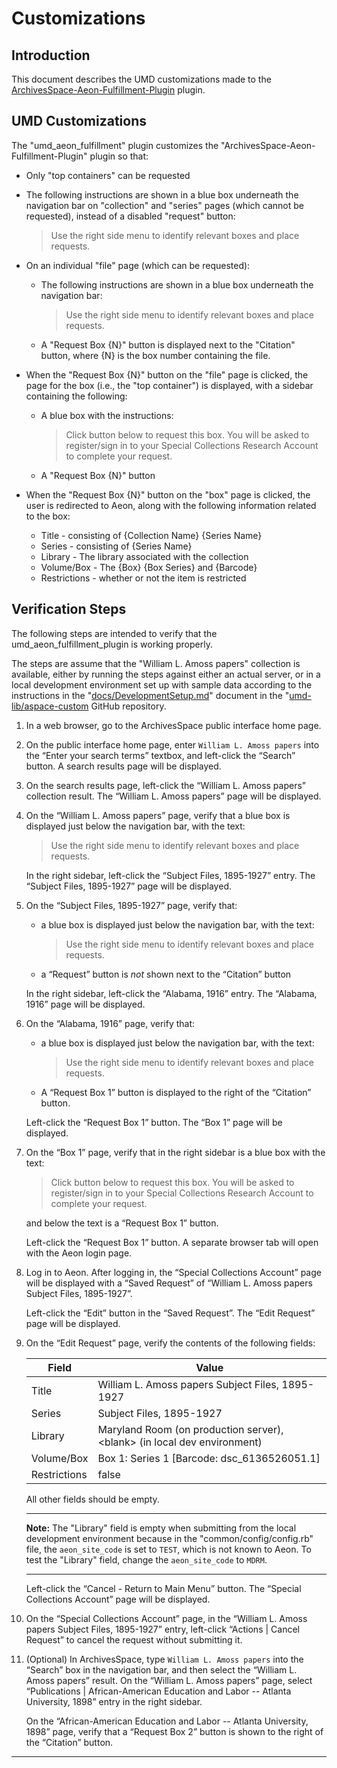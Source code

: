 # Customizations

## Introduction

This document describes the UMD customizations made to the
[ArchivesSpace-Aeon-Fulfillment-Plugin][aeon_fulfillment] plugin.

## UMD Customizations

The "umd_aeon_fulfillment" plugin customizes the
"ArchivesSpace-Aeon-Fulfillment-Plugin" plugin so that:

* Only "top containers" can be requested

* The following instructions are shown in a blue box underneath the navigation
  bar on "collection" and "series" pages (which cannot be requested), instead of
  a disabled "request" button:

  > Use the right side menu to identify relevant boxes and place requests.

* On an individual "file" page (which can be requested):

  * The following instructions are shown in a blue box underneath the navigation
    bar:

    > Use the right side menu to identify relevant boxes and place requests.

  * A "Request Box {N}" button is displayed next to the "Citation" button,
    where {N} is the box number containing the file.

* When the "Request Box {N}" button on the "file" page is clicked, the page for
  the box (i.e., the "top container") is displayed, with a sidebar containing
  the following:

  * A blue box with the instructions:

    > Click button below to request this box. You will be asked to register/sign
    > in to your Special Collections Research Account to complete your request.

  * A "Request Box {N}" button

* When the "Request Box {N}" button on the "box" page is clicked, the user is
  redirected to Aeon, along with the following information related to the
  box:

  * Title - consisting of {Collection Name} {Series Name}
  * Series - consisting of {Series Name}
  * Library - The library associated with the collection
  * Volume/Box - The {Box} {Box Series} and {Barcode}
  * Restrictions - whether or not the item is restricted

## Verification Steps

The following steps are intended to verify that the umd_aeon_fulfillment_plugin
is working properly.

The steps are assume that the "William L. Amoss papers" collection is available,
either by running the steps against either an actual server, or in a local
development environment set up with sample data according to the instructions
in the "[docs/DevelopmentSetup.md][dev_setup]" document in the
"[umd-lib/aspace-custom][aspace-custom] GitHub repository.

1) In a web browser, go to the ArchivesSpace public interface home page.

2) On the public interface home page, enter `William L. Amoss papers` into the
   “Enter your search terms” textbox, and left-click the “Search” button. A
   search results page will be displayed.

3) On the search results page, left-click the “William L. Amoss papers”
   collection result. The “William L. Amoss papers” page will be displayed.

4) On the “William L. Amoss papers” page, verify that a blue box is displayed
   just below the navigation bar, with the text:

   > Use the right side menu to identify relevant boxes and place requests.

   In the right sidebar, left-click the “Subject Files, 1895-1927” entry. The
   “Subject Files, 1895-1927” page will be displayed.

5) On the “Subject Files, 1895-1927” page, verify that:

   * a blue box is displayed just below the navigation bar, with the text:

     > Use the right side menu to identify relevant boxes and place requests.

   * a “Request” button is *not* shown next to the “Citation” button

   In the right sidebar, left-click the “Alabama, 1916” entry. The
   “Alabama, 1916” page will be displayed.

6) On the “Alabama, 1916” page, verify that:

    * a blue box is displayed just below the navigation bar, with the text:

      > Use the right side menu to identify relevant boxes and place requests.

    * A “Request Box 1” button is displayed to the right of the “Citation”
      button.

   Left-click the “Request Box 1” button. The “Box 1” page will be displayed.

7) On the “Box 1” page, verify that in the right sidebar is a blue box with the
  text:

    > Click button below to request this box. You will be asked to
    > register/sign in to your Special Collections Research Account to complete
    > your request.

   and below the text is a “Request Box 1” button.

   Left-click the “Request Box 1” button. A separate browser tab will open with
   the Aeon login page.

8) Log in to Aeon. After logging in, the “Special Collections Account” page will
   be displayed with a “Saved Request” of
   “William L. Amoss papers Subject Files, 1895-1927”.

   Left-click the “Edit” button in the “Saved Request”. The “Edit Request” page
   will be displayed.

9) On the “Edit Request” page, verify the contents of the following fields:

    | Field        | Value |
    | ------------ | ----- |
    | Title        | William L. Amoss papers Subject Files, 1895-1927 |
    | Series       | Subject Files, 1895-1927|
    | Library      | Maryland Room (on production server), \<blank> (in local dev environment) |
    | Volume/Box   | Box 1: Series 1 [Barcode: dsc_6136526051.1] |
    | Restrictions | false |

   All other fields should be empty.

   ----

   **Note:** The "Library" field is empty when submitting from the local
   development environment because in the "common/config/config.rb" file, the
   `aeon_site_code` is set to `TEST`, which is not known to Aeon. To test the
   "Library" field, change the `aeon_site_code` to `MDRM`.

   ----

   Left-click the “Cancel - Return to Main Menu” button. The
   “Special Collections Account” page will be displayed.

10) On the “Special Collections Account” page, in the
    “William L. Amoss papers Subject Files, 1895-1927” entry, left-click
    “Actions | Cancel Request” to cancel the request without submitting it.

11) (Optional) In ArchivesSpace, type `William L. Amoss papers` into the
    “Search” box in the navigation bar, and then select the
    “William L. Amoss papers” result. On the “William L. Amoss papers” page,
    select “Publications | African-American Education and Labor -- Atlanta University, 1898”
    entry in the right sidebar.

    On the “African-American Education and Labor -- Atlanta University, 1898”
    page, verify that a “Request Box 2” button is shown to the right of the
    “Citation” button.

----
[aeon_fulfillment]: https://github.com/AtlasSystems/ArchivesSpace-Aeon-Fulfillment-Plugin
[aspace-custom]: https://github.com/umd-lib/aspace-custom
[dev_setup]: https://github.com/umd-lib/aspace-custom/blob/main/docs/DevelopmentSetup.md
